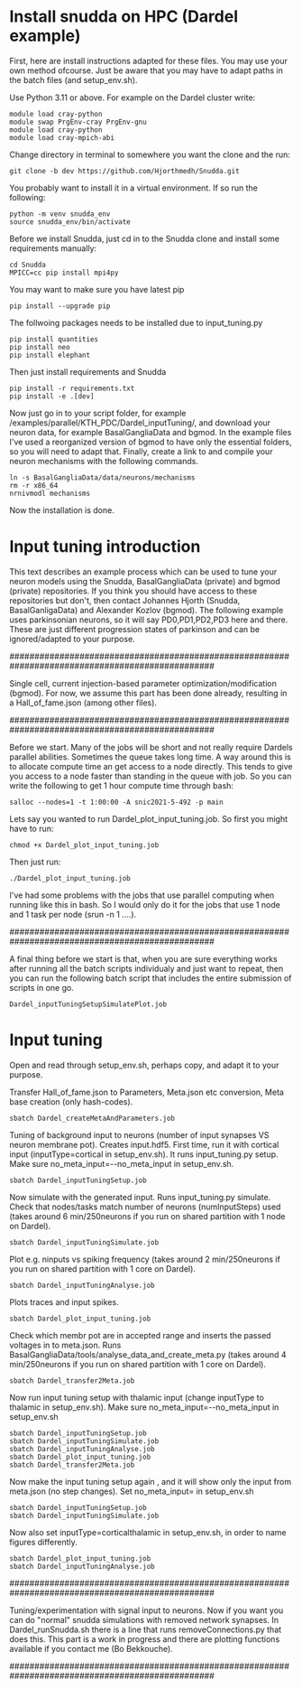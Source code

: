 # Install snudda on HPC (Dardel example)

First, here are install instructions adapted for these files. You may use your own method ofcourse. 
Just be aware that you may have to adapt paths in the batch files (and setup_env.sh).

Use Python 3.11 or above. For example on the Dardel cluster write:
```
module load cray-python
module swap PrgEnv-cray PrgEnv-gnu
module load cray-python
module load cray-mpich-abi

``` 
Change directory in terminal to somewhere you want the clone and the run:
```
git clone -b dev https://github.com/Hjorthmedh/Snudda.git
```
You probably want to install it in a virtual environment. If so run the following:
```
python -m venv snudda_env
source snudda_env/bin/activate
```
Before we install Snudda, just cd in to the Snudda clone and install some requirements manually:
```
cd Snudda
MPICC=cc pip install mpi4py
```
You may want to make sure you have latest pip
```
pip install --upgrade pip
```
The follwoing packages needs to be installed due to input_tuning.py
```
pip install quantities
pip install neo
pip install elephant
```
Then just install requirements and Snudda
```
pip install -r requirements.txt
pip install -e .[dev]
```

Now just go in to your script folder, for example /examples/parallel/KTH_PDC/Dardel_inputTuning/, 
and download your neuron data, for example BasalGangliaData and bgmod. In the example files I've used a reorganized version of bgmod to have only the essential folders,
so you will need to adapt that.
Finally, create a link to and compile your neuron mechanisms with the following commands.
```
ln -s BasalGangliaData/data/neurons/mechanisms
rm -r x86_64
nrnivmodl mechanisms
```
Now the installation is done.

# Input tuning introduction
This text describes an example process which can be used to tune your neuron models
using the Snudda, BasalGangliaData (private) and bgmod (private) repositories.
If you think you should have access to these repositories but don't, 
then contact Johannes Hjorth (Snudda, BasalGanligaData) and Alexander Kozlov (bgmod).
The following example uses parkinsonian neurons, so it will say PD0,PD1,PD2,PD3 here and there.
These are just different progression states of parkinson and can be ignored/adapted to your purpose.

#################################################################################################

Single cell, current injection-based parameter optimization/modification (bgmod).
For now, we assume this part has been done already, resulting in a Hall_of_fame.json (among other files).

#################################################################################################

Before we start. Many of the jobs will be short and not really require Dardels parallel abilities.
Sometimes the queue takes long time. A way around this is to allocate compute time an get access to a node directly.
This tends to give you access to a node faster than standing in the queue with job.
So you can write the following to get 1 hour compute time through bash:
```
salloc --nodes=1 -t 1:00:00 -A snic2021-5-492 -p main
```
Lets say you wanted to run Dardel_plot_input_tuning.job. So first you might have to run: 
```
chmod +x Dardel_plot_input_tuning.job
```
Then just run: 
```
./Dardel_plot_input_tuning.job
```
I've had some problems with the jobs that use parallel computing when running like this in bash.
So I would only do it for the jobs that use 1 node and 1 task per node (srun -n 1 ....).

#################################################################################################

A final thing before we start is that, when you are sure everything works after running all the batch scripts individualy 
and just want to repeat, then you can run the following batch script that includes the entire submission of scripts in one go.
```
Dardel_inputTuningSetupSimulatePlot.job
```

# Input tuning

Open and read through setup_env.sh, perhaps copy, and adapt it to your purpose.

Transfer Hall_of_fame.json to Parameters, Meta.json etc conversion, Meta base creation (only hash-codes).
```
sbatch Dardel_createMetaAndParameters.job
```
Tuning of background input to neurons (number of input synapses VS neuron membrane pot).
Creates input.hdf5.
First time, run it with cortical input (inputType=cortical in setup_env.sh).
It runs input_tuning.py setup.
Make sure no_meta_input=--no_meta_input in setup_env.sh.
```
sbatch Dardel_inputTuningSetup.job
```
Now simulate with the generated input.
Runs input_tuning.py simulate.
Check that nodes/tasks match number of neurons (numInputSteps) used
(takes around 6 min/250neurons if you run on shared partition with 1 node on Dardel).
```
sbatch Dardel_inputTuningSimulate.job
```
Plot e.g. ninputs vs spiking frequency
(takes around 2 min/250neurons if you run on shared partition with 1 core on Dardel).
```
sbatch Dardel_inputTuningAnalyse.job
```
Plots traces and input spikes.
```
sbatch Dardel_plot_input_tuning.job
```
Check which membr pot are in accepted range and inserts the passed voltages in to meta.json.
Runs BasalGangliaData/tools/analyse_data_and_create_meta.py
(takes around 4 min/250neurons if you run on shared partition with 1 core on Dardel).
```
sbatch Dardel_transfer2Meta.job
```
Now run input tuning setup with thalamic input (change inputType to thalamic in setup_env.sh).
Make sure no_meta_input=--no_meta_input in setup_env.sh
```
sbatch Dardel_inputTuningSetup.job
sbatch Dardel_inputTuningSimulate.job 
sbatch Dardel_inputTuningAnalyse.job
sbatch Dardel_plot_input_tuning.job
sbatch Dardel_transfer2Meta.job
```
Now make the input tuning setup again , and it will show only the input from meta.json (no step changes).
Set no_meta_input= in setup_env.sh
```
sbatch Dardel_inputTuningSetup.job
sbatch Dardel_inputTuningSimulate.job
```
Now also set inputType=corticalthalamic in setup_env.sh, in order to name figures differently.
```
sbatch Dardel_plot_input_tuning.job
sbatch Dardel_inputTuningAnalyse.job
```
#################################################################################################

Tuning/experimentation with signal input to neurons.
Now if you want you can do "normal" snudda simulations with removed network synapses.
In Dardel_runSnudda.sh there is a line that runs removeConnections.py that does this.
This part is a work in progress and there are plotting functions available if you contact me (Bo Bekkouche).

#################################################################################################
